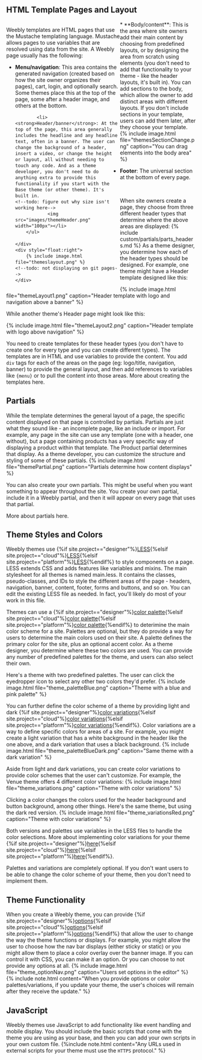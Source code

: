 ## HTML Template Pages and Layout
<div style="width:100%;overflow:hidden">
    <div style="width:60%;overflow:hidden;float:left">
        <p>Weebly templates are HTML pages that use the Mustache templating language. Mustache allows pages to use variables that are resolved using data from the site. A Weebly page usually has the following:</p>
        <ul>
            <li><strong>Menu/navigation</strong>: This area contains the generated navigation (created based on how the site owner organizes their pages), cart, login, and optionally search. Some themes place this at the top of the page, some after a header image, and others at the bottom.</li>

            <li><strong>Header/banner</strong>: At the top of the page, this area generally includes the headline and any headline text, often in a banner. The user can change the background of a header, insert a video, or change the height or layout, all without needing to touch any code. And as a theme developer, you don't need to do anything extra to provide this functionality if you start with the Base theme (or other theme). It's built in.
    <!--todo: figure out why size isn't working here-->
                <img src="images/themeHeader.png" width="100px"></li>
        </ul>

    </div>
    <div style="float:right">
        {% include image.html file="themeslayout.png" %}
    <!--todo: not displaying on git pages-->
    </div>
</div>
* **Body/content**: This is the area where site owners add their main content by choosing from predefined layouts, or by designing the area from scratch using elements (you don't need to add that functionality to your theme - like the header layouts, it's built in). You can add sections to the body, which allow the owner to add distinct areas with different layouts. If you don't include sections in your template, users can add them later, after they choose your template.
    {% include image.html file="themesSectionChange.png" caption="You can drag elements into the body area" %}

* **Footer**: The universal section at the bottom of every page.
​
<p>&nbsp;</p>
When site owners create a page, they choose from three different header types that determine where the above areas are displayed:
{% include custom/partials/parts_headers.md %}
As a theme designer, you determine how each of the header types should be designed. For example, one theme might have a Header template designed like this:

{% include image.html file="themeLayout1.png" caption="Header template with logo and navigation above a banner" %}

While another theme's Header page might look like this:

{% include image.html file="themeLayout2.png" caption="Header template with logo above navigation" %}

You need to create templates for these header types (you don't have to create one for every type and you can create different types). The templates are in HTML and use variables to provide the content. You add `div` tags for each of the areas on the page (eg: logo/title, navigation, banner) to provide the general layout, and then add references to variables like `{menu}` or to pull the content into those areas. More about creating the templates here<!--todo: link-->.

## Partials

While the template determines the general layout of a page, the specific content displayed on that page is controlled by partials. Partials are just what they sound like - an incomplete page, like an include or import. For example, any page in the site can use any template (one with a header, one without), but a page containing products has a very specific way of displaying a product within that template.  The Product partial determines that display. As a theme developer, you can customize the structure and styling of some of these partials.
{% include image.html file="themePartial.png" caption="Partials determine how content displays" %}

You can also create your own partials. This might be useful when you want something to appear throughout the site. You create your own partial, include it in a Weebly partial, and then it will appear on every page that uses that partial.

More about partials here.<!--todo: link-->

## Theme Styles and Colors
Weebly themes use {%if site.project=="designer"%}[LESS](ds_themes_LESS.html){%elsif site.project=="cloud"%}[LESS](cl_themes_LESS.html){%elsif site.project=="platform"%}[LESS](pf_themes_LESS.html){%endif%}
to style components on a page. LESS extends CSS and adds features like variables and mixins. The main stylesheet for all themes is named main.less. It contains the classes, pseudo-classes, and IDs to style the different areas of the page - headers, navigation, banner, content, footer, forms and buttons, and so on. You can edit the existing LESS file as needed. In fact, you'll likely do most of your work in this file.

Themes can use a {%if site.project=="designer"%}[color palette](ds_themes_palette.html){%elsif site.project=="cloud"%}[color palette](cl_themes_palette.html){%elsif site.project=="platform"%}[color palette](pf_themes_palette.html){%endif%} to deterimine the main color scheme for a site. Palettes are optional, but they do provide a way for users to determine the main colors used on their site. A palette defines the primary color for the site, plus an optional accent color. As a theme designer, you determine where these two colors are used. You can provide any number of predefined palettes for the theme, and users can also select their own.

Here's a theme with two predefined palettes. The user can click the eyedropper icon to select any other two colors they'd prefer.
{% include image.html file="theme_paletteBlue.png" caption="Theme with a blue and pink palette" %}

​You can further define the color scheme of a theme by providing light and dark {%if site.project=="designer"%}[color variations](ds_themes_variations.html){%elsif site.project=="cloud"%}[color variations](cl_themes_variations.html){%elsif site.project=="platform"%}[color variations](pf_themes_variations.html){%endif%}. Color variations are a way to define specific colors for areas of a site. For example, you might create a light variation that has a white background in the header like the one above, and a dark variation that uses a black background.
{% include image.html file="theme_paletteBlueDark.png" caption="Same theme with a dark variation" %}

​Aside from light and dark variations, you can create color variations to provide color schemes that the user can't customize. For example, the Venue theme offers 4 different color variations:
{% include image.html file="theme_variations.png" caption="Theme with color variations" %}

​Clicking a color changes the colors used for the header background and button background, among other things. Here's the same theme, but using the dark red version.
{% include image.html file="theme_variationsRed.png" caption="Theme with color variations" %}

Both versions and palettes use variables in the LESS files to handle the color selections. More about implementing color variations for your theme {%if site.project=="designer"%}[here](ds_themes_variations.html){%elsif site.project=="cloud"%}[here](cl_themes_variations.html){%elsif site.project=="platform"%}[here](pf_themes_variations.html){%endif%}.

​Palettes and variations are completely optional. If you don't want users to be able to change the color scheme of your theme, then you don't need to implement them.

## Theme Functionality

When you create a Weebly theme, you can provide {%if site.project=="designer"%}[options](ds_themes_options.html){%elsif site.project=="cloud"%}[options](cl_themes_options.html){%elsif site.project=="platform"%}[options](pf_themes_options.html){%endif%} that allow the user to change the way the theme functions or displays. For example, you might allow the user to choose how the nav bar displays (either sticky or static) or you might allow them to place a color overlay over the banner image. If you can control it with CSS, you can make it an option. Or you can choose to not provide any options at all.
{% include image.html file="theme_optionNav.png" caption="Users set options in the editor" %}
{% include note.html content="When you provide options or color palettes/variations, if you update your theme, the user's choices will remain after they receive the update." %}

## JavaScript

Weebly themes use JavaScript to add functionality like event handling and mobile display. You should include the basic scripts that come with the theme you are using as your base, and then you can add your own scripts in your own custom file.
{%include note.html content="Any URLs used in external scripts for your theme must use the `HTTPS` protocol." %}

